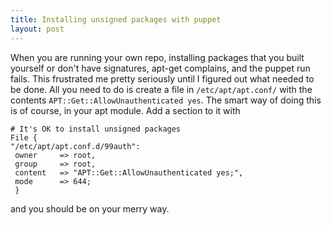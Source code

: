 ```yaml
---
title: Installing unsigned packages with puppet
layout: post
---
```


When you are running your own repo, installing packages that  you built yourself or don't have       signatures, apt-get complains, and the puppet run fails. This frustrated me pretty seriously until I figured out what needed to be done. All you need to do is create a file in `/etc/apt/apt.conf/` with the contents `APT::Get::AllowUnauthenticated yes`. 
The smart way of doing this is of course, in your apt module. Add a section to it with

    # It's OK to install unsigned packages
    File {
    "/etc/apt/apt.conf.d/99auth":       
     owner     => root,
     group     => root,
     content   => "APT::Get::AllowUnauthenticated yes;",
     mode      => 644;
     }
 
and you should be on your merry way. 
